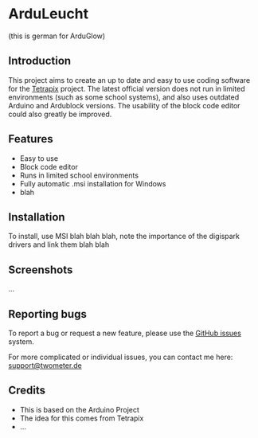 # ArduLeucht
(this is german for ArduGlow)

## Introduction
This project aims to create an up to date and easy to use coding software for the [Tetrapix](https://tetrapix.de) project. The latest official version does not run in limited environments (such as some school systems), and also uses outdated Arduino and Ardublock versions. The usability of the block code editor could also greatly be improved.

## Features
- Easy to use
- Block code editor
- Runs in limited school environments
- Fully automatic .msi installation for Windows
- blah

## Installation
To install, use MSI blah blah blah, note the importance of the digispark drivers and link them blah blah

## Screenshots
...

## Reporting bugs
To report a bug or request a new feature, please use the [GitHub issues](https://github.com/Twometer/ArduLeucht/issues/new/choose) system.

For more complicated or individual issues, you can contact me here: [support@twometer.de](mailto:support@twometer.de)

## Credits
- This is based on the Arduino Project
- The idea for this comes from Tetrapix
- ...

